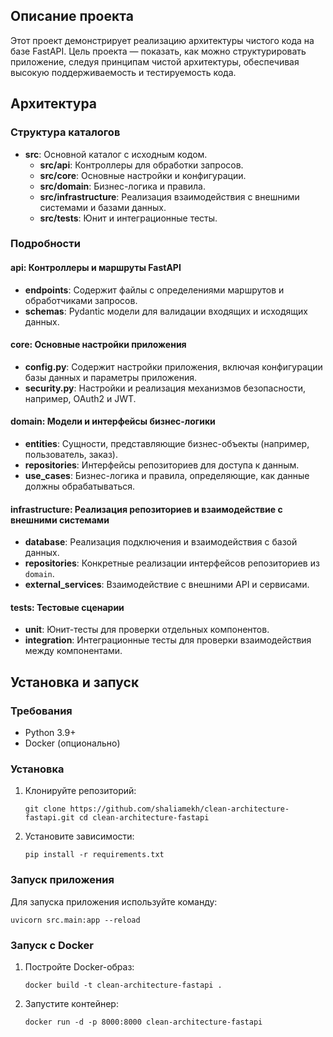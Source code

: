 ## Описание проекта

Этот проект демонстрирует реализацию архитектуры чистого кода на базе FastAPI. Цель проекта — показать, как можно структурировать приложение, следуя принципам чистой архитектуры, обеспечивая высокую поддерживаемость и тестируемость кода.

## Архитектура

### Структура каталогов

- **src**: Основной каталог с исходным кодом.
    - **src/api**: Контроллеры для обработки запросов.
    - **src/core**: Основные настройки и конфигурации.
    - **src/domain**: Бизнес-логика и правила.
    - **src/infrastructure**: Реализация взаимодействия с внешними системами и базами данных.
    - **src/tests**: Юнит и интеграционные тесты.

### Подробности

#### api: Контроллеры и маршруты FastAPI

- **endpoints**: Содержит файлы с определениями маршрутов и обработчиками запросов.
- **schemas**: Pydantic модели для валидации входящих и исходящих данных.

#### core: Основные настройки приложения

- **config.py**: Содержит настройки приложения, включая конфигурации базы данных и параметры приложения.
- **security.py**: Настройки и реализация механизмов безопасности, например, OAuth2 и JWT.

#### domain: Модели и интерфейсы бизнес-логики

- **entities**: Сущности, представляющие бизнес-объекты (например, пользователь, заказ).
- **repositories**: Интерфейсы репозиториев для доступа к данным.
- **use_cases**: Бизнес-логика и правила, определяющие, как данные должны обрабатываться.

#### infrastructure: Реализация репозиториев и взаимодействие с внешними системами

- **database**: Реализация подключения и взаимодействия с базой данных.
- **repositories**: Конкретные реализации интерфейсов репозиториев из `domain`.
- **external_services**: Взаимодействие с внешними API и сервисами.

#### tests: Тестовые сценарии

- **unit**: Юнит-тесты для проверки отдельных компонентов.
- **integration**: Интеграционные тесты для проверки взаимодействия между компонентами.

## Установка и запуск

### Требования

- Python 3.9+
- Docker (опционально)

### Установка

1. Клонируйте репозиторий:
        
    `git clone https://github.com/shaliamekh/clean-architecture-fastapi.git cd clean-architecture-fastapi`
    
2. Установите зависимости:
    
    `pip install -r requirements.txt`
    

### Запуск приложения

Для запуска приложения используйте команду:

`uvicorn src.main:app --reload`

### Запуск с Docker

1. Постройте Docker-образ:
    
    `docker build -t clean-architecture-fastapi .`
    
2. Запустите контейнер:
    
    `docker run -d -p 8000:8000 clean-architecture-fastapi`